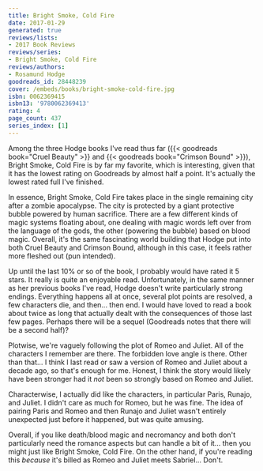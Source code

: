 ```yaml
---
title: Bright Smoke, Cold Fire
date: 2017-01-29
generated: true
reviews/lists:
- 2017 Book Reviews
reviews/series:
- Bright Smoke, Cold Fire
reviews/authors:
- Rosamund Hodge
goodreads_id: 28448239
cover: /embeds/books/bright-smoke-cold-fire.jpg
isbn: 0062369415
isbn13: '9780062369413'
rating: 4
page_count: 437
series_index: [1]
---
```

Among the three Hodge books I've read thus far ({{< goodreads book="Cruel Beauty" >}} and {{< goodreads book="Crimson Bound" >}}), Bright Smoke, Cold Fire is by far my favorite, which is interesting, given that it has the lowest rating on Goodreads by almost half a point. It's actually the lowest rated full I've finished.  

In essence, Bright Smoke, Cold Fire takes place in the single remaining city after a zombie apocalypse. The city is protected by a giant protective bubble powered by human sacrifice. There are a few different kinds of magic systems floating about, one dealing with magic words left over from the language of the gods, the other (powering the bubble) based on blood magic. Overall, it's the same fascinating world building that Hodge put into both Cruel Beauty and Crimson Bound, although in this case, it feels rather more fleshed out (pun intended).  

<!--more-->

Up until the last 10% or so of the book, I probably would have rated it 5 stars. It really is quite an enjoyable read. Unfortunately, in the same manner as her previous books I've read, Hodge doesn't write particularly strong endings. Everything happens all at once, several plot points are resolved, a few characters die, and then... then end. I would have loved to read a book about twice as long that actually dealt with the consequences of those last few pages. Perhaps there will be a sequel (Goodreads notes that there will be a second half)?  

Plotwise, we're vaguely following the plot of Romeo and Juliet. All of the characters I remember are there. The forbidden love angle is there. Other than that... I think I last read or saw a version of Romeo and Juliet about a decade ago, so that's enough for me. Honest, I think the story would likely have been stronger had it _not_ been so strongly based on Romeo and Juliet.  

Characterwise, I actually did like the characters, in particular Paris, Runajo, and Juliet. I didn't care as much for Romeo, but he was fine. The idea of pairing Paris and Romeo and then Runajo and Juliet wasn't entirely unexpected just before it happened, but was quite amusing.  

Overall, if you like death/blood magic and necromancy and both don't particularly need the romance aspects but can handle a bit of it... then you might just like Bright Smoke, Cold Fire. On the other hand, if you're reading this _because_ it's billed as Romeo and Juliet meets Sabriel... Don't.